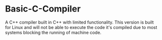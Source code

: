 # Basic-C-Compiler
A C++ compiler built in C++ with limited functionality. This version is built for Linux and will not be able to execute the code it's compiled due to most systems blocking the running of machine code.
